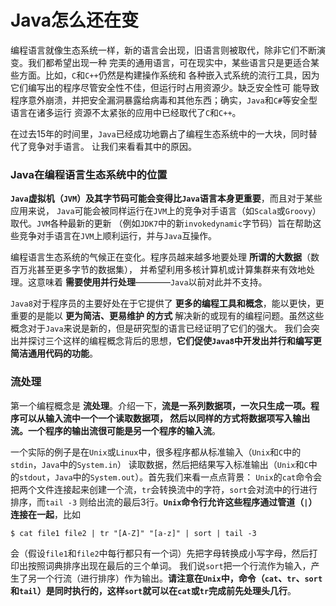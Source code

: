 Java怎么还在变
===============================================================
编程语言就像生态系统一样，新的语言会出现，旧语言则被取代，除非它们不断演变。我们都希望出现一种
完㺯的通用语言，可在现实中，某些语言只是更适合某些方面。比如，`C`和`C++`仍然是构建操作系统和
各种嵌入式系统的流行工具，因为它们编写出的程序尽管安全性不佳，但运行时占用资源少。缺乏安全性可
能导致程序意外崩溃，并把安全漏洞暴露给病毒和其他东西；确实，`Java`和`C#`等安全型语言在诸多运行
资源不太紧张的应用中已经取代了`C`和`C++`。

在过去15年的时间里，`Java`已经成功地霸占了编程生态系统中的一大块，同时替代了竞争对手语言。
让我们来看看其中的原因。

### Java在编程语言生态系统中的位置
**`Java`虚拟机（`JVM`）及其字节码可能会变得比`Java`语言本身更重要**，而且对于某些应用来说，
`Java`可能会被同样运行在`JVM`上的竞争对手语言（如`Scala`或`Groovy`）取代。`JVM`各种最新的更新
（例如`JDK7`中的新`invokedynamic`字节码）旨在帮助这些竞争对手语言在`JVM`上顺利运行，并与`Java`互操作。

编程语言生态系统的气候正在变化。程序员越来越多地要处理 **所谓的大数据**（数百万兆甚至更多字节的数据集），
并希望利用多核计算机或计算集群来有效地处理。这意味着 **需要使用并行处理**————`Java`以前对此并不支持。

`Java8`对于程序员的主要好处在于它提供了 **更多的编程工具和概念**，能以更快，更重要的是能以 **更为简洁、更易维护
的方式** 解决新的或现有的编程问题。虽然这些概念对于`Java`来说是新的，但是研究型的语言已经证明了它们的强大。
我们会突出并探讨三个这样的编程概念背后的思想，**它们促使`Java8`中开发出并行和编写更简洁通用代码的功能**。

### 流处理
第一个编程概念是 **流处理**。介绍一下，**流是一系列数据项，一次只生成一项。程序可以从输入流中一个一个读取数据项，
然后以同样的方式将数据项写入输出流。一个程序的输出流很可能是另一个程序的输入流**。

一个实际的例子是在`Unix`或`Linux`中，很多程序都从标准输入（`Unix`和`C`中的`stdin`，`Java`中的`System.in`）
读取数据，然后把结果写入标准输出（`Unix`和`C`中的`stdout`，`Java`中的`System.out`）。首先我们来看一点点背景：
`Unix`的`cat`命令会把两个文件连接起来创建一个流，`tr`会转换流中的字符，`sort`会对流中的行进行排序，而`tail -3`
则给出流的最后3行。**`Unix`命令行允许这些程序通过管道（`|`）连接在一起**，比如
```shell
$ cat file1 file2 | tr "[A-Z]" "[a-z]" | sort | tail -3
```
会（假设`file1`和`file2`中每行都只有一个词）先把字母转换成小写字母，然后打印出按照词典排序出现在最后的三个单词。
我们说`sort`把一个行流作为输入，产生了另一个行流（进行排序）作为输出。**请注意在`Unix`中，命令（`cat`、`tr`、`sort`
和`tail`）是同时执行的，这样`sort`就可以在`cat`或`tr`完成前先处理头几行**。






